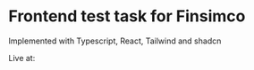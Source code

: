 # Frontend test task for Finsimco

Implemented with Typescript, React, Tailwind and shadcn

Live at:

